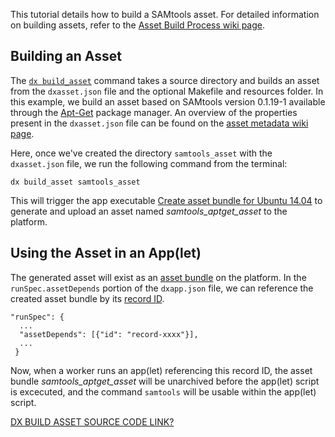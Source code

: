 This tutorial details how to build a SAMtools asset. For detailed information on building assets, refer to the [Asset Build Process wiki page](https://wiki.dnanexus.com/Developer-Tutorials/Asset-Build-Process).

## Building an Asset

The [`dx build_asset`](https://wiki.dnanexus.com/Helpstrings-of-SDK-Command-Line-Utilities#dx-build-asset) command takes a source directory and builds an asset from the `dxasset.json` file and the optional Makefile and resources folder. In this example, we build an asset based on SAMtools version 0.1.19-1 available through the [Apt-Get](https://help.ubuntu.com/community/AptGet/Howto) package manager. An overview of the properties present in the `dxasset.json` file can be found on the [asset metadata wiki page](https://wiki.dnanexus.com/Developer-Tutorials/Asset-Build-Process#dxasset.json-(Asset-metadata)).

Here, once we've created the directory `samtools_asset` with the `dxasset.json` file, we run the following command from the terminal:
```
dx build_asset samtools_asset
```
This will trigger the app executable [Create asset bundle for Ubuntu 14.04](https://platform.dnanexus.com/app/app-ByQGZQ007G4yg1qP2kvGzBY3/info) to generate and upload an asset named *samtools_aptget_asset* to the platform.

## Using the Asset in an App(let)

The generated asset will exist as an [asset bundle](https://wiki.dnanexus.com/Asset-Bundle) on the platform. In the `runSpec.assetDepends` portion of the `dxapp.json` file, we can reference the created asset bundle by its [record ID](https://wiki.dnanexus.com/API-Specification-v1.0.0/Records).
```
"runSpec": {
  ...
  "assetDepends": [{"id": "record-xxxx"}],
  ...
 }
```
Now, when a worker runs an app(let) referencing this record ID, the asset bundle *samtools_aptget_asset* will be unarchived before the app(let) script is excecuted, and the command `samtools` will be usable within the app(let) script.

[DX BUILD ASSET SOURCE CODE LINK?](https://github.com/dnanexus/dx-toolkit/blob/74542f596747ee9e3c054825138f7b8082e132b0/src/python/dxpy/scripts/dx_build_asset.py)